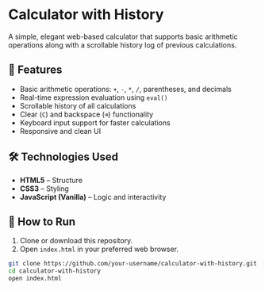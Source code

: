 # Calculator with History

A simple, elegant web-based calculator that supports basic arithmetic operations along with a scrollable history log of previous calculations.

## 🔢 Features

- Basic arithmetic operations: `+`, `-`, `*`, `/`, parentheses, and decimals
- Real-time expression evaluation using `eval()`
- Scrollable history of all calculations
- Clear (`C`) and backspace (`⌫`) functionality
- Keyboard input support for faster calculations
- Responsive and clean UI

## 🛠️ Technologies Used

- **HTML5** – Structure
- **CSS3** – Styling
- **JavaScript (Vanilla)** – Logic and interactivity



## 🚀 How to Run

1. Clone or download this repository.
2. Open `index.html` in your preferred web browser.

```bash
git clone https://github.com/your-username/calculator-with-history.git
cd calculator-with-history
open index.html
